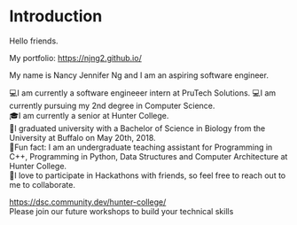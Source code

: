 # Introduction

Hello friends. 

My portfolio: https://njng2.github.io/

My name is Nancy Jennifer Ng and I am an aspiring software engineer.

💻I am currently a software engineeer intern at PruTech Solutions.
💻I am currently pursuing my 2nd degree in Computer Science.  
🎓I am currently a senior at Hunter College.  
🔬I graduated university with a Bachelor of Science in Biology from the University at Buffalo on May 20th, 2018.  
🌟Fun fact: I am an undergraduate teaching assistant for Programming in C++, Programming in Python, Data Structures and Computer Architecture at Hunter College.  
🌟I love to participate in Hackathons with friends, so feel free to reach out to me to collaborate.  




https://dsc.community.dev/hunter-college/  
Please join our future workshops to build your technical skills


